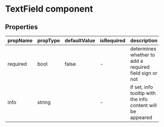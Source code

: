 # TextField component


## Properties

| propName | propType | defaultValue | isRequired | description |
|----------|----------|--------------|------------|-------------|
| required | bool     | false        | -          | determines whether to add a required field sign or not  |
| info     | string   |              | -          | if set, info tooltip with the info content will be appeared |
